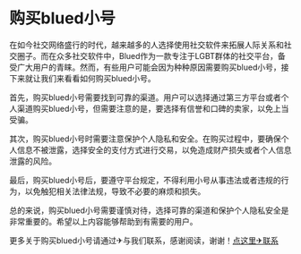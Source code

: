# 购买blued小号

在如今社交网络盛行的时代，越来越多的人选择使用社交软件来拓展人际关系和社交圈子。而在众多社交软件中，Blued作为一款专注于LGBT群体的社交平台，备受广大用户的青睐。然而，有些用户可能会因为种种原因需要购买blued小号，接下来就让我们来看看如何购买blued小号。

首先，购买blued小号需要找到可靠的渠道。用户可以选择通过第三方平台或者个人渠道购买blued小号，但需要注意的是，要选择有信誉和口碑的卖家，以免上当受骗。

其次，购买blued小号时需要注意保护个人隐私和安全。在购买过程中，要确保个人信息不被泄露，选择安全的支付方式进行交易，以免造成财产损失或者个人信息泄露的风险。

最后，购买blued小号后，要遵守平台规定，不得利用小号从事违法或者违规的行为，以免触犯相关法律法规，导致不必要的麻烦和损失。

总的来说，购买blued小号需要谨慎对待，选择可靠的渠道和保护个人隐私安全是非常重要的。希望以上内容能够帮助到有需要的用户。

更多关于购买blued小号请通过✈与我们联系，感谢阅读，谢谢！[点这里✈联系](https://gg.k02.cc)